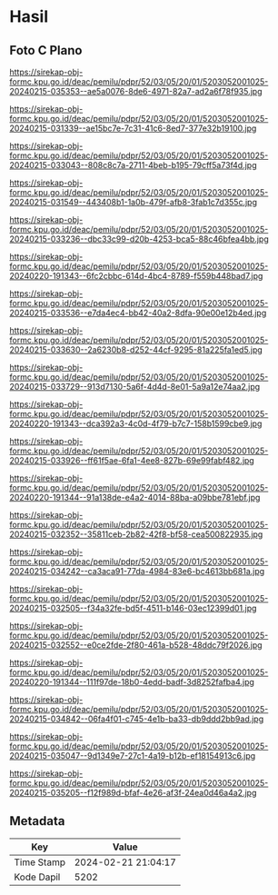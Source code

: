 # Hasil

## Foto C Plano

https://sirekap-obj-formc.kpu.go.id/deac/pemilu/pdpr/52/03/05/20/01/5203052001025-20240215-035353--ae5a0076-8de6-4971-82a7-ad2a6f78f935.jpg

https://sirekap-obj-formc.kpu.go.id/deac/pemilu/pdpr/52/03/05/20/01/5203052001025-20240215-031339--ae15bc7e-7c31-41c6-8ed7-377e32b19100.jpg

https://sirekap-obj-formc.kpu.go.id/deac/pemilu/pdpr/52/03/05/20/01/5203052001025-20240215-033043--808c8c7a-2711-4beb-b195-79cff5a73f4d.jpg

https://sirekap-obj-formc.kpu.go.id/deac/pemilu/pdpr/52/03/05/20/01/5203052001025-20240215-031549--443408b1-1a0b-479f-afb8-3fab1c7d355c.jpg

https://sirekap-obj-formc.kpu.go.id/deac/pemilu/pdpr/52/03/05/20/01/5203052001025-20240215-033236--dbc33c99-d20b-4253-bca5-88c46bfea4bb.jpg

https://sirekap-obj-formc.kpu.go.id/deac/pemilu/pdpr/52/03/05/20/01/5203052001025-20240220-191343--6fc2cbbc-614d-4bc4-8789-f559b448bad7.jpg

https://sirekap-obj-formc.kpu.go.id/deac/pemilu/pdpr/52/03/05/20/01/5203052001025-20240215-033536--e7da4ec4-bb42-40a2-8dfa-90e00e12b4ed.jpg

https://sirekap-obj-formc.kpu.go.id/deac/pemilu/pdpr/52/03/05/20/01/5203052001025-20240215-033630--2a6230b8-d252-44cf-9295-81a225fa1ed5.jpg

https://sirekap-obj-formc.kpu.go.id/deac/pemilu/pdpr/52/03/05/20/01/5203052001025-20240215-033729--913d7130-5a6f-4d4d-8e01-5a9a12e74aa2.jpg

https://sirekap-obj-formc.kpu.go.id/deac/pemilu/pdpr/52/03/05/20/01/5203052001025-20240220-191343--dca392a3-4c0d-4f79-b7c7-158b1599cbe9.jpg

https://sirekap-obj-formc.kpu.go.id/deac/pemilu/pdpr/52/03/05/20/01/5203052001025-20240215-033926--ff61f5ae-6fa1-4ee8-827b-69e99fabf482.jpg

https://sirekap-obj-formc.kpu.go.id/deac/pemilu/pdpr/52/03/05/20/01/5203052001025-20240220-191344--91a138de-e4a2-4014-88ba-a09bbe781ebf.jpg

https://sirekap-obj-formc.kpu.go.id/deac/pemilu/pdpr/52/03/05/20/01/5203052001025-20240215-032352--35811ceb-2b82-42f8-bf58-cea500822935.jpg

https://sirekap-obj-formc.kpu.go.id/deac/pemilu/pdpr/52/03/05/20/01/5203052001025-20240215-034242--ca3aca91-77da-4984-83e6-bc4613bb681a.jpg

https://sirekap-obj-formc.kpu.go.id/deac/pemilu/pdpr/52/03/05/20/01/5203052001025-20240215-032505--f34a32fe-bd5f-4511-b146-03ec12399d01.jpg

https://sirekap-obj-formc.kpu.go.id/deac/pemilu/pdpr/52/03/05/20/01/5203052001025-20240215-032552--e0ce2fde-2f80-461a-b528-48ddc79f2026.jpg

https://sirekap-obj-formc.kpu.go.id/deac/pemilu/pdpr/52/03/05/20/01/5203052001025-20240220-191344--111f97de-18b0-4edd-badf-3d8252fafba4.jpg

https://sirekap-obj-formc.kpu.go.id/deac/pemilu/pdpr/52/03/05/20/01/5203052001025-20240215-034842--06fa4f01-c745-4e1b-ba33-db9ddd2bb9ad.jpg

https://sirekap-obj-formc.kpu.go.id/deac/pemilu/pdpr/52/03/05/20/01/5203052001025-20240215-035047--9d1349e7-27c1-4a19-b12b-ef18154913c6.jpg

https://sirekap-obj-formc.kpu.go.id/deac/pemilu/pdpr/52/03/05/20/01/5203052001025-20240215-035205--f12f989d-bfaf-4e26-af3f-24ea0d46a4a2.jpg


## Metadata

| Key        | Value               |
| ---------- | ------------------- |
| Time Stamp | 2024-02-21 21:04:17 |
| Kode Dapil | 5202                |



